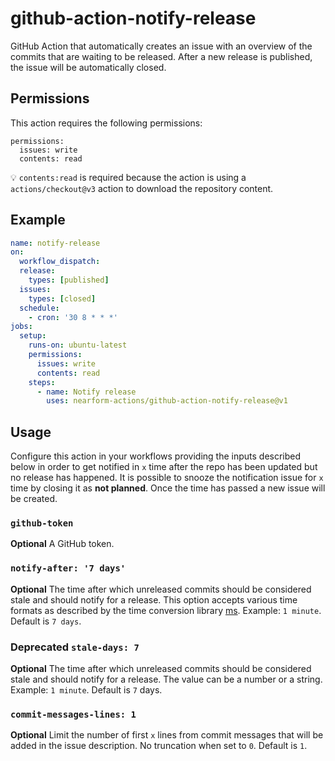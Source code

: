 # github-action-notify-release

GitHub Action that automatically creates an issue with an overview of the commits that are waiting to be released. After a new release is published, the issue will be automatically closed.

## Permissions

This action requires the following permissions:

```
permissions:
  issues: write
  contents: read
```

💡 `contents:read` is required because the action is using a `actions/checkout@v3` action to download the repository content.


## Example

```yaml
name: notify-release
on:
  workflow_dispatch:
  release:
    types: [published]
  issues:
    types: [closed]
  schedule:
    - cron: '30 8 * * *'
jobs:
  setup:
    runs-on: ubuntu-latest
    permissions:
      issues: write
      contents: read
    steps:
      - name: Notify release
        uses: nearform-actions/github-action-notify-release@v1
```

## Usage

Configure this action in your workflows providing the inputs described below in order to get notified in `x` time after the repo has been updated but no release has happened.
It is possible to snooze the notification issue for `x` time by closing it as **not planned**. Once the time has passed a new issue will be created.

### `github-token`

**Optional** A GitHub token.

### `notify-after: '7 days'`

**Optional** The time after which unreleased commits should be considered stale and should notify for a release.
This option accepts various time formats as described by the time conversion library [ms](https://github.com/vercel/ms).
Example: `1 minute`.
Default is `7 days`.

### **Deprecated** `stale-days: 7`

**Optional** The time after which unreleased commits should be considered stale and should notify for a release. The value can be a number or a string.
Example: `1 minute`.
Default is `7` days.

### `commit-messages-lines: 1`

**Optional** Limit the number of first `x` lines from commit messages that will be added in the issue description. No truncation when set to `0`. Default is `1`.
